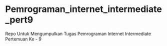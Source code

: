 # Pemrograman_internet_intermediate_pert9
Repo Untuk Mengumpulkan Tugas Pemrograman Internet Intermediate Pertemuan Ke - 9
